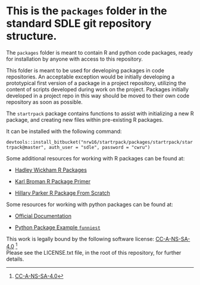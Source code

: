 # This is the `packages` folder in the standard SDLE git repository structure.

The `packages` folder is meant to contain R and python code packages, ready for installation by anyone with access to this repository. 

This folder is meant to be used for developing packages in code repositories.
An acceptable exception would be initially developing a prototypical first version of a package in a project repository, utilizing the content of scripts developed during work on the project.
Packages initially developed in a project repo in this way should be moved to their own code repository as soon as possible.

The `startrpack` package contains functions to assist with initializing a new R package, and creating new files within pre-existing R packages.

It can be installed with the following command:

`devtools::install_bitbucket("nrw16/startrpack/packages/startrpack/startrpack@master", auth_user = "sdle", password = "cwru")`


Some additional resources for working with R packages can be found at:

  - [Hadley Wickham R Packages](http://r-pkgs.had.co.nz/ "R Packages")

  - [Karl Broman R Package Primer](http://kbroman.org/pkg_primer/pages/minimal.html "The minimal R package")

  - [Hillary Parker R Package From Scratch](https://hilaryparker.com/2014/04/29/writing-an-r-package-from-scratch/ "Writing an R package from scratch")


Some resources for working with python packages can be found at:

  - [Official Documentation](https://packaging.python.org/installing/ "Official python package documentation")

  - [Python Package Example `funniest`](https://python-packaging.readthedocs.io/en/latest/ "minimal applied python package example")

This work is legally bound by the following software license: [CC-A-NS-SA-4.0][1] [^1]  
Please see the LICENSE.txt file, in the root of this repository, for further details.

[1]: https://creativecommons.org/licenses/by-nc-sa/4.0/ "CC-A-NS-SA-4.0"


[^1]: [CC-A-NS-SA-4.0](https://creativecommons.org/licenses/by-nc-sa/4.0/)
